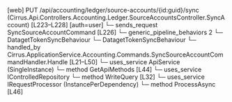 [web] PUT /api/accounting/ledger/source-accounts/{id:guid}/sync  (Cirrus.Api.Controllers.Accounting.Ledger.SourceAccountsController.SyncAccount)  [L223–L228] [auth=user]
  └─ sends_request SyncSourceAccountCommand [L226]
    └─ generic_pipeline_behaviors 2
      └─ DatagetTokenSyncBehaviour
      └─ DatagetTokenSyncBehaviour
    └─ handled_by Cirrus.ApplicationService.Accounting.Commands.SyncSourceAccountCommandHandler.Handle [L21–L50]
      └─ uses_service ApiService (SingleInstance)
        └─ method GetApiMethods [L44]
      └─ uses_service IControlledRepository<SourceAccount>
        └─ method WriteQuery [L32]
      └─ uses_service IRequestProcessor (InstancePerDependency)
        └─ method ProcessAsync [L46]

